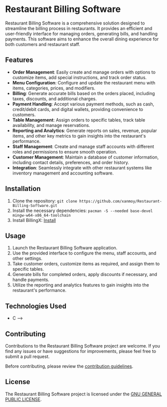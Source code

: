 # Restaurant Billing Software

<!-- ![Restaurant Billing Software Logo](./logo.png) -->

Restaurant Billing Software is a comprehensive solution designed to streamline the billing process in restaurants. It provides an efficient and user-friendly interface for managing orders, generating bills, and handling payments. This software aims to enhance the overall dining experience for both customers and restaurant staff.

## Features

- **Order Management**: Easily create and manage orders with options to customize items, add special instructions, and track order status.
- **Menu Configuration**: Configure and update the restaurant menu with items, categories, prices, and modifiers.
- **Billing**: Generate accurate bills based on the orders placed, including taxes, discounts, and additional charges.
- **Payment Handling**: Accept various payment methods, such as cash, credit/debit cards, and digital wallets, providing convenience to customers.
- **Table Management**: Assign orders to specific tables, track table availability, and manage reservations.
- **Reporting and Analytics**: Generate reports on sales, revenue, popular items, and other key metrics to gain insights into the restaurant's performance.
- **Staff Management**: Create and manage staff accounts with different roles and permissions to ensure smooth operation.
- **Customer Management**: Maintain a database of customer information, including contact details, preferences, and order history.
- **Integration**: Seamlessly integrate with other restaurant systems like inventory management and accounting software.

## Installation

1. Clone the repository: `git clone https://github.com/xanmoy/Restaurant-Billing-Software.git`
2. Install the necessary dependencies: `pacman -S --needed base-devel mingw-w64-x86_64-toolchain`
2. Install BillingX: [Install](https://github.com/xanmoy/Restaurant-Billing-Software/blob/main/main)
<!-- 3. Configure the database connection in the `config.js` file. -->
<!-- 4. Start the application: `npm start` -->

## Usage

1. Launch the Restaurant Billing Software application.
2. Use the provided interface to configure the menu, staff accounts, and other settings.
3. Take customer orders, customize items as required, and assign them to specific tables.
4. Generate bills for completed orders, apply discounts if necessary, and handle payments.
5. Utilize the reporting and analytics features to gain insights into the restaurant's performance.

## Technologies Used

<!-- - Front-end: HTML, CSS, JavaScript, React.js
- Back-end: Node.js, Express.js
- Database: MongoDB -->
- C -->

## Contributing

Contributions to the Restaurant Billing Software project are welcome. If you find any issues or have suggestions for improvements, please feel free to submit a pull request.

Before contributing, please review the [contribution guidelines](CONTRIBUTING.md).

## License

The Restaurant Billing Software project is licensed under the [ GNU GENERAL PUBLIC LICENSE](LICENSE).
